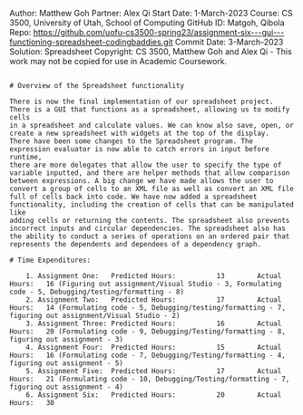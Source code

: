 Author:     Matthew Goh
Partner:    Alex Qi
Start Date: 1-March-2023
Course:     CS 3500, University of Utah, School of Computing
GitHub ID:  Matgoh, Qibola
Repo:       https://github.com/uofu-cs3500-spring23/assignment-six---gui---functioning-spreadsheet-codingbaddies.git
Commit Date: 3-March-2023 
Solution:   Spreadsheet
Copyright:  CS 3500, Matthew Goh and Alex Qi - This work may not be copied for use in Academic Coursework.
```

# Overview of the Spreadsheet functionality

There is now the final implementation of our spreadsheet project. There is a GUI that functions as a spreadsheet, allowing us to modify cells
in a spreadsheet and calculate values. We can know also save, open, or create a new spreadsheet with widgets at the top of the display.
There have been some changes to the Spreadsheet program. The expression evaluator is now able to catch errors in input before runtime,
there are more delegates that allow the user to specify the type of variable inputted, and there are helper methods that allow comparison
between expressions. A big change we have made allows the user to convert a group of cells to an XML file as well as convert an XML file 
full of cells back into code. We have now added a spreadsheet functionality, including the creation of cells that can be manipulated like 
adding cells or returning the contents. The spreadsheet also prevents incorrect inputs and circular dependencies. The spreadsheet also has 
the ability to conduct a series of operations on an ordered pair that represents the dependents and dependees of a dependency graph.

# Time Expenditures:

    1. Assignment One:   Predicted Hours:          13        Actual Hours:   16 (Figuring out assignment/Visual Studio - 3, Formulating code - 5, Debugging/testing/formatting - 8)
    2. Assignment Two:   Predicted Hours:          17        Actual Hours:   14 (Formulating code - 5, Debugging/testing/formatting - 7, figuring out assignment/Visual Studio - 2)
    3. Assignment Three: Predicted Hours:          16        Actual Hours:   20 (Formulating code - 9, Debugging/Testing/formatting - 8, figuring out assignment - 3)
    4. Assignment Four:  Predicted Hours:          15        Actual Hours:   16 (Formulating code - 7, Debugging/Testing/formatting - 4, figuring out assignment - 5)
    5. Assignment Five:  Predicted Hours:          17        Actual Hours:   21 (Formulating code - 10, Debugging/Testing/formatting - 7, figuring out assignment - 4)
    6. Assignment Six:   Predicted Hours:          20        Actual Hours:   30
